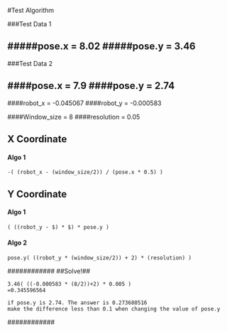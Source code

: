 #Test Algorithm

###Test Data 1

#####pose.x = 8.02
#####pose.y = 3.46
-
###Test Data 2

####pose.x = 7.9
####pose.y = 2.74
-

####robot_x = -0.045067
####robot_y = -0.000583

####Window_size = 8
####resolution = 0.05


## X Coordinate

#### Algo 1

    -( (robot_x - (window_size/2)) / (pose.x * 0.5) )

## Y Coordinate

#### Algo 1
    ( ((robot_y - $) * $) * pose.y )

#### Algo 2
    pose.y( ((robot_y * (window_size/2)) + 2) * (resolution) )



############
##Solve!##

    3.46( ((-0.000583 * (8/2))+2) * 0.005 )
    =0.345596564

    if pose.y is 2.74. The answer is 0.273680516
    make the difference less than 0.1 when changing the value of pose.y


############
